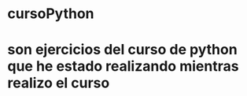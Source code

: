 # cursoPython
# son ejercicios del curso de python que he estado realizando mientras realizo el curso
